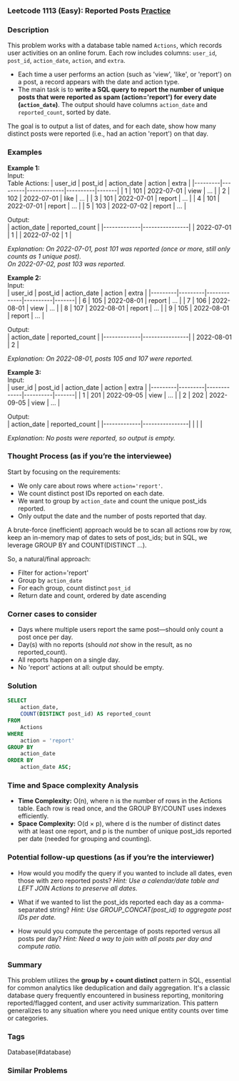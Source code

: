### Leetcode 1113 (Easy): Reported Posts [Practice](https://leetcode.com/problems/reported-posts)

### Description  
This problem works with a database table named `Actions`, which records user activities on an online forum. Each row includes columns: `user_id`, `post_id`, `action_date`, `action`, and `extra`. 

- Each time a user performs an action (such as 'view', 'like', or 'report') on a post, a record appears with the date and action type.
- The main task is to **write a SQL query to report the number of unique posts that were reported as spam (action='report') for every date (`action_date`)**. The output should have columns `action_date` and `reported_count`, sorted by date.

The goal is to output a list of dates, and for each date, show how many distinct posts were reported (i.e., had an action 'report') on that day.

### Examples  

**Example 1:**  
Input:  
Table Actions:
| user_id | post_id | action_date | action   | extra |
|---------|---------|-------------|----------|-------|
| 1       | 101     | 2022-07-01  | view     | ...   |
| 2       | 102     | 2022-07-01  | like     | ...   |
| 3       | 101     | 2022-07-01  | report   | ...   |
| 4       | 101     | 2022-07-01  | report   | ...   |
| 5       | 103     | 2022-07-02  | report   | ...   |

Output:  
| action_date | reported_count |
|-------------|----------------|
| 2022-07-01  | 1              |
| 2022-07-02  | 1              |

*Explanation: On 2022-07-01, post 101 was reported (once or more, still only counts as 1 unique post).  
On 2022-07-02, post 103 was reported.*

**Example 2:**  
Input:  
| user_id | post_id | action_date | action   | extra |
|---------|---------|-------------|----------|-------|
| 6       | 105     | 2022-08-01  | report   | ...   |
| 7       | 106     | 2022-08-01  | view     | ...   |
| 8       | 107     | 2022-08-01  | report   | ...   |
| 9       | 105     | 2022-08-01  | report   | ...   |

Output:  
| action_date | reported_count |
|-------------|----------------|
| 2022-08-01  | 2              |

*Explanation: On 2022-08-01, posts 105 and 107 were reported.*

**Example 3:**  
Input:  
| user_id | post_id | action_date | action   | extra |
|---------|---------|-------------|----------|-------|
| 1       | 201     | 2022-09-05  | view     | ...   |
| 2       | 202     | 2022-09-05  | view     | ...   |

Output:  
| action_date | reported_count |
|-------------|----------------|
|             |                |

*Explanation: No posts were reported, so output is empty.*

### Thought Process (as if you’re the interviewee)  
Start by focusing on the requirements:
- We only care about rows where `action='report'`.
- We count distinct post IDs reported on each date.
- We want to group by `action_date` and count the unique post_ids reported.
- Only output the date and the number of posts reported that day.

A brute-force (inefficient) approach would be to scan all actions row by row, keep an in-memory map of dates to sets of post_ids; but in SQL, we leverage GROUP BY and COUNT(DISTINCT ...).

So, a natural/final approach:
- Filter for action='report'
- Group by `action_date`
- For each group, count distinct `post_id`
- Return date and count, ordered by date ascending

### Corner cases to consider  
- Days where multiple users report the same post—should only count a post once per day.
- Day(s) with no reports (should *not* show in the result, as no reported_count).
- All reports happen on a single day.
- No 'report' actions at all: output should be empty.

### Solution

```sql
SELECT
    action_date,
    COUNT(DISTINCT post_id) AS reported_count
FROM
    Actions
WHERE
    action = 'report'
GROUP BY
    action_date
ORDER BY
    action_date ASC;
```

### Time and Space complexity Analysis  

- **Time Complexity:** O(n), where n is the number of rows in the Actions table. Each row is read once, and the GROUP BY/COUNT uses indexes efficiently.
- **Space Complexity:** O(d × p), where d is the number of distinct dates with at least one report, and p is the number of unique post_ids reported per date (needed for grouping and counting).


### Potential follow-up questions (as if you’re the interviewer)  

- How would you modify the query if you wanted to include all dates, even those with zero reported posts?
  *Hint: Use a calendar/date table and LEFT JOIN Actions to preserve all dates.*
  
- What if we wanted to list the post_ids reported each day as a comma-separated string?
  *Hint: Use GROUP_CONCAT(post_id) to aggregate post IDs per date.*
  
- How would you compute the percentage of posts reported versus all posts per day?
  *Hint: Need a way to join with all posts per day and compute ratio.*

### Summary
This problem utilizes the **group by + count distinct** pattern in SQL, essential for common analytics like deduplication and daily aggregation. It's a classic database query frequently encountered in business reporting, monitoring reported/flagged content, and user activity summarization. This pattern generalizes to any situation where you need unique entity counts over time or categories.

### Tags
Database(#database)

### Similar Problems
